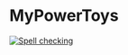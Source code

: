 # MyPowerToys
[![Spell checking](https://github.com/tim-krebs/MyPowerToys/actions/workflows/spelling.yml/badge.svg)](https://github.com/tim-krebs/MyPowerToys/actions/workflows/spelling.yml)
